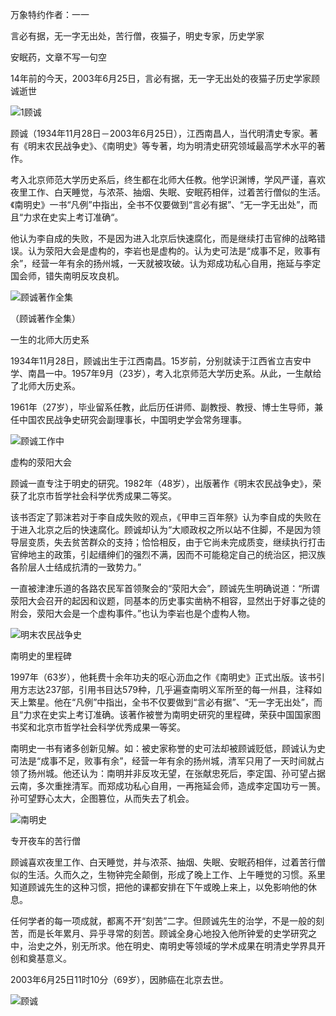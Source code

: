 万象特约作者：一一

言必有据，无一字无出处，苦行僧，夜猫子，明史专家，历史学家

安眠药，文章不写一句空

14年前的今天，2003年6月25日，言必有据，无一字无出处的夜猫子历史学家顾诚逝世

![1顾诚](1顾诚.jpg)



顾诚（1934年11月28日－2003年6月25日），江西南昌人，当代明清史专家。著有《明末农民战争史》、《南明史》等专著，均为明清史研究领域最高学术水平的著作。

考入北京师范大学历史系后，终生都在北师大任教。他学识渊博，学风严谨，喜欢夜里工作、白天睡觉，与浓茶、抽烟、失眠、安眠药相伴，过着苦行僧似的生活。《南明史》一书“凡例”中指出，全书不仅要做到“言必有据”、“无一字无出处”，而且“力求在史实上考订准确“。

他认为李自成的失败，不是因为进入北京后快速腐化，而是继续打击官绅的战略错误。认为荥阳大会是虚构的，李岩也是虚构的。认为史可法是“成事不足，败事有余”，经营一年有余的扬州城，一天就被攻破。认为郑成功私心自用，拖延与李定国会师，错失南明反攻良机。

![顾诚著作全集](顾诚著作全集.jpg)

（顾诚著作全集）

一生的北师大历史系

1934年11月28日，顾诚出生于江西南昌。15岁前，分别就读于江西省立吉安中学、南昌一中。1957年9月（23岁），考入北京师范大学历史系。从此，一生献给了北师大历史系。

1961年（27岁），毕业留系任教，此后历任讲师、副教授、教授、博士生导师，兼任中国农民战争史研究会副理事长，中国明史学会常务理事。

![顾诚工作中](顾诚工作中.jpeg)

虚构的荥阳大会

顾诚一直专注于明史的研究。1982年（48岁），出版著作《明末农民战争史》，荣获了北京市哲学社会科学优秀成果二等奖。

该书否定了郭沫若对于李自成失败的观点，《甲申三百年祭》认为李自成的失败在于进入北京之后的快速腐化。顾诚却认为“大顺政权之所以站不住脚，不是因为领导层变质，失去贫苦群众的支持；恰恰相反，由于它尚未完成质变，继续执行打击官绅地主的政策，引起缙绅们的强烈不满，因而不可能稳定自己的统治区，把汉族各阶层人士结成抗清的一致势力。”

一直被津津乐道的各路农民军首领聚会的“荥阳大会”，顾诚先生明确说道：“所谓荥阳大会召开的起因和议题，同基本的历史事实凿枘不相容，显然出于好事之徒的附会，荥阳大会是一个虚构事件。”也认为李岩也是个虚构人物。

![明末农民战争史](明末农民战争史.jpg)

南明史的里程碑

1997年（63岁），他耗费十余年功夫的呕心沥血之作《南明史》正式出版。该书引用方志达237部，引用书目达579种，几乎遍查南明义军所至的每一州县，注释如天上繁星。他在“凡例”中指出，全书不仅要做到“言必有据”、“无一字无出处”，而且“力求在史实上考订准确。该著作被誉为南明史研究的里程碑，荣获中国国家图书奖和北京市哲学社会科学优秀成果一等奖。

南明史一书有诸多创新见解。如：被史家称誉的史可法却被顾诚贬低，顾诚认为史可法是“成事不足，败事有余”，经营一年有余的扬州城，清军只用了一天时间就占领了扬州城。他还认为：南明并非反攻无望，在张献忠死后，李定国、孙可望占据云南，多次重挫清军。而郑成功私心自用，一再拖延会师，造成李定国功亏一篑。孙可望野心太大，企图篡位，从而失去了机会。

![南明史](南明史.jpg)

专开夜车的苦行僧

顾诚喜欢夜里工作、白天睡觉，并与浓茶、抽烟、失眠、安眠药相伴，过着苦行僧似的生活。久而久之，生物钟完全颠倒，形成了晚上工作、上午睡觉的习惯。系里知道顾诚先生的这种习惯，把他的课都安排在下午或晚上来上，以免影响他的休息。

任何学者的每一项成就，都离不开“刻苦”二字。但顾诚先生的治学，不是一般的刻苦，而是长年累月、异乎寻常的刻苦。顾诚全身心地投入他所钟爱的史学研究之中，治史之外，别无所求。他在明史、南明史等领域的学术成果在明清史学界具开创和奠基意义。

2003年6月25日11时10分（69岁），因肺癌在北京去世。

![顾诚](顾诚.jpg)





